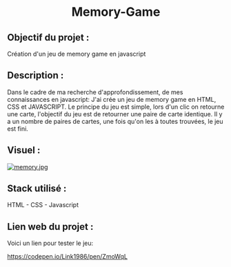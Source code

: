 <h1 align=center> Memory-Game </h1>

## __Objectif du projet :__ 
Création d'un jeu de memory game en javascript

## __Description :__

Dans le cadre de ma recherche d'approfondissement, de mes connaissances en javascript:
J'ai crée un jeu de memory game en HTML, CSS et JAVASCRIPT.
Le principe du jeu est simple, lors d'un clic on retourne une carte, l'objectif du jeu est de retourner une paire de carte identique.
Il y a un nombre de paires de cartes, une fois qu'on les à toutes trouvées, le jeu est fini.

## __Visuel :__

[![memory.jpg](https://i.postimg.cc/XvK18NBm/memory.jpg)](https://postimg.cc/yJdT6HPy)

## __Stack utilisé :__

HTML - CSS - Javascript

## __Lien web du projet :__

Voici un lien pour tester le jeu:

https://codepen.io/Link1986/pen/ZmoWqL
